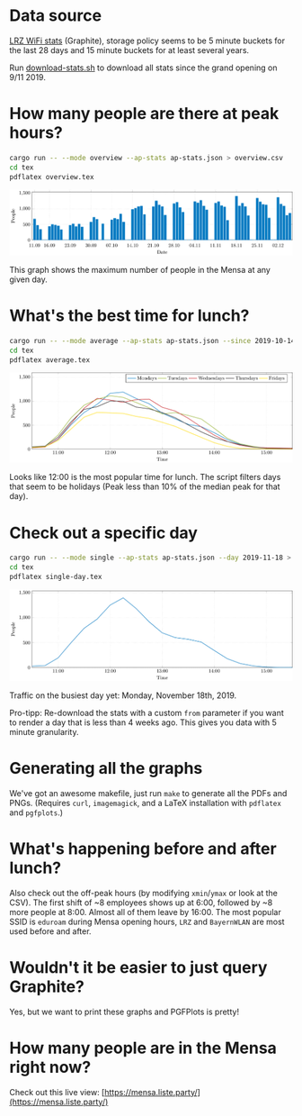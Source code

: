 # Data source

[LRZ WiFi stats](http://wlan.lrz.de/apstat/) (Graphite), storage policy seems to be 5 minute buckets for the last 28 days and 15 minute buckets for at least several years.

Run [download-stats.sh](download-stats.sh) to download all stats since the grand opening on 9/11 2019.

# How many people are there at peak hours?

```bash
cargo run -- --mode overview --ap-stats ap-stats.json > overview.csv
cd tex
pdflatex overview.tex
```

![Date vs. maximum number of people on that day](img/overview.png)

This graph shows the maximum number of people in the Mensa at any given day.

# What's the best time for lunch?

```bash
cargo run -- --mode average --ap-stats ap-stats.json --since 2019-10-14 --until 2019-11-30 > average.csv
cd tex
pdflatex average.tex
```

![Time and weekday vs. number of people](img/average.png)

Looks like 12:00 is the most popular time for lunch. The script filters days that seem to be holidays (Peak less than 10% of the median peak for that day).

# Check out a specific day

```bash
cargo run -- --mode single --ap-stats ap-stats.json --day 2019-11-18 > day.csv
cd tex
pdflatex single-day.tex
```

![Stats for 2019-11-18](img/single-day.png)

Traffic on the busiest day yet: Monday, November 18th, 2019.

Pro-tipp: Re-download the stats with a custom `from` parameter if you want to render a day that is less than 4 weeks ago. This gives you data with 5 minute granularity.

# Generating all the graphs

We've got an awesome makefile, just run `make` to generate all the PDFs and PNGs. (Requires `curl`, `imagemagick`, and a LaTeX installation with `pdflatex` and `pgfplots`.)

# What's happening before and after lunch?

Also check out the off-peak hours (by modifying `xmin`/`ymax` or look at the CSV).
The first shift of ~8 employees shows up at 6:00, followed by ~8 more people at 8:00. Almost all of them leave by 16:00.
The most popular SSID is `eduroam` during Mensa opening hours, `LRZ` and `BayernWLAN` are most used before and after.


# Wouldn't it be easier to just query Graphite?

Yes, but we want to print these graphs and PGFPlots is pretty!

# How many people are in the Mensa right now?

Check out this live view: [https://mensa.liste.party/](https://mensa.liste.party/)
